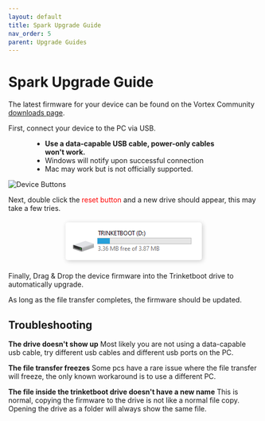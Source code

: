 ```yaml
---
layout: default
title: Spark Upgrade Guide
nav_order: 5
parent: Upgrade Guides
---
```


# Spark Upgrade Guide

The latest firmware for your device can be found on the Vortex Community [downloads page](https://vortex.community/downloads).

First, connect your device to the PC via USB.

<div style="margin-left: 50px; margin-right: 50px" markdown="1">

- **Use a data-capable USB cable, power-only cables won't work.**
- Windows will notify upon successful connection
- Mac may work but is not officially supported.

</div>

![Device Buttons](assets/images/device-spark-buttons.png)

Next, double click the <span style="color: #ff0000">reset button</span> and a new drive should appear, this may take a few tries.

<div style="text-align: center; margin: 20px">
  <img src="assets/images/trinketboot-drive.png" style="box-shadow: 2px 2px 10px rgba(0, 0, 0, 0.2); border-radius: 5px;">
</div>

Finally, Drag & Drop the device firmware into the Trinketboot drive to automatically upgrade.

As long as the file transfer completes, the firmware should be updated.

## Troubleshooting

**The drive doesn't show up**
Most likely you are not using a data-capable usb cable, try different usb cables and different usb ports on the PC.

**The file transfer freezes**
Some pcs have a rare issue where the file transfer will freeze, the only known workaround is to use a different PC.

**The file inside the trinketboot drive doesn't have a new name**
This is normal, copying the firmware to the drive is not like a normal file copy. Opening the drive as a folder will always show the same file.
